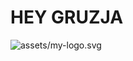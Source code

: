 # HEY GRUZJA


![assets/my-logo.svg](https://gigamaniadev.github.io/Hey-Gruzja/assets/images/logo.svg)

